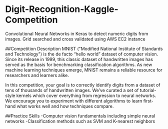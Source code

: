 # Digit-Recognition-Kaggle-Competition
Convolutional Neural Networks in Keras to detect numeric digits from images. Grid searched and cross validated using AWS EC2 instance

##Competition Description
MNIST ("Modified National Institute of Standards and Technology") is the de facto “hello world” dataset of computer vision. Since its release in 1999, this classic dataset of handwritten images has served as the basis for benchmarking classification algorithms. As new machine learning techniques emerge, MNIST remains a reliable resource for researchers and learners alike.

In this competition, your goal is to correctly identify digits from a dataset of tens of thousands of handwritten images. We’ve curated a set of tutorial-style kernels which cover everything from regression to neural networks. We encourage you to experiment with different algorithms to learn first-hand what works well and how techniques compare.

##Practice Skills
-Computer vision fundamentals including simple neural networks
-Classification methods such as SVM and K-nearest neighbors